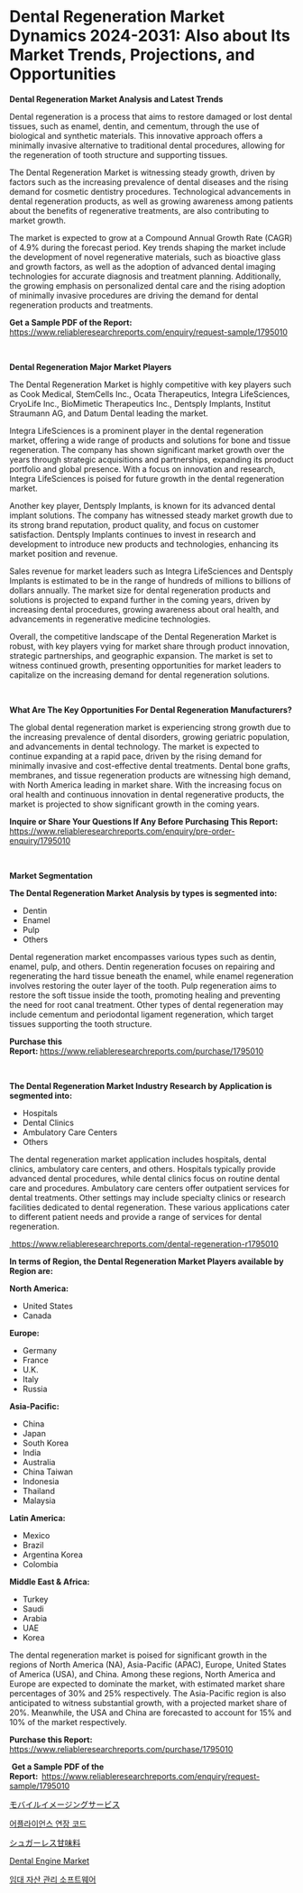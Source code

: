 <p><h1>Dental Regeneration Market Dynamics 2024-2031: Also about Its Market Trends, Projections, and Opportunities</h1></p><p><strong>Dental Regeneration Market Analysis and Latest Trends</strong></p>
<p><p>Dental regeneration is a process that aims to restore damaged or lost dental tissues, such as enamel, dentin, and cementum, through the use of biological and synthetic materials. This innovative approach offers a minimally invasive alternative to traditional dental procedures, allowing for the regeneration of tooth structure and supporting tissues.</p><p>The Dental Regeneration Market is witnessing steady growth, driven by factors such as the increasing prevalence of dental diseases and the rising demand for cosmetic dentistry procedures. Technological advancements in dental regeneration products, as well as growing awareness among patients about the benefits of regenerative treatments, are also contributing to market growth.</p><p>The market is expected to grow at a Compound Annual Growth Rate (CAGR) of 4.9% during the forecast period. Key trends shaping the market include the development of novel regenerative materials, such as bioactive glass and growth factors, as well as the adoption of advanced dental imaging technologies for accurate diagnosis and treatment planning. Additionally, the growing emphasis on personalized dental care and the rising adoption of minimally invasive procedures are driving the demand for dental regeneration products and treatments.</p></p>
<p><strong>Get a Sample PDF of the Report:&nbsp;</strong> <a href="https://www.reliableresearchreports.com/enquiry/request-sample/1795010">https://www.reliableresearchreports.com/enquiry/request-sample/1795010</a></p>
<p>&nbsp;</p>
<p><strong>Dental Regeneration Major Market Players</strong></p>
<p><p>The Dental Regeneration Market is highly competitive with key players such as Cook Medical, StemCells Inc., Ocata Therapeutics, Integra LifeSciences, CryoLife Inc., BioMimetic Therapeutics Inc., Dentsply Implants, Institut Straumann AG, and Datum Dental leading the market.</p><p>Integra LifeSciences is a prominent player in the dental regeneration market, offering a wide range of products and solutions for bone and tissue regeneration. The company has shown significant market growth over the years through strategic acquisitions and partnerships, expanding its product portfolio and global presence. With a focus on innovation and research, Integra LifeSciences is poised for future growth in the dental regeneration market.</p><p>Another key player, Dentsply Implants, is known for its advanced dental implant solutions. The company has witnessed steady market growth due to its strong brand reputation, product quality, and focus on customer satisfaction. Dentsply Implants continues to invest in research and development to introduce new products and technologies, enhancing its market position and revenue.</p><p>Sales revenue for market leaders such as Integra LifeSciences and Dentsply Implants is estimated to be in the range of hundreds of millions to billions of dollars annually. The market size for dental regeneration products and solutions is projected to expand further in the coming years, driven by increasing dental procedures, growing awareness about oral health, and advancements in regenerative medicine technologies.</p><p>Overall, the competitive landscape of the Dental Regeneration Market is robust, with key players vying for market share through product innovation, strategic partnerships, and geographic expansion. The market is set to witness continued growth, presenting opportunities for market leaders to capitalize on the increasing demand for dental regeneration solutions.</p></p>
<p>&nbsp;</p>
<p><strong>What Are The Key Opportunities For Dental Regeneration Manufacturers?</strong></p>
<p><p>The global dental regeneration market is experiencing strong growth due to the increasing prevalence of dental disorders, growing geriatric population, and advancements in dental technology. The market is expected to continue expanding at a rapid pace, driven by the rising demand for minimally invasive and cost-effective dental treatments. Dental bone grafts, membranes, and tissue regeneration products are witnessing high demand, with North America leading in market share. With the increasing focus on oral health and continuous innovation in dental regenerative products, the market is projected to show significant growth in the coming years.</p></p>
<p><strong>Inquire or Share Your Questions If Any Before Purchasing This Report:</strong> <a href="https://www.reliableresearchreports.com/enquiry/pre-order-enquiry/1795010">https://www.reliableresearchreports.com/enquiry/pre-order-enquiry/1795010</a></p>
<p>&nbsp;</p>
<p><strong>Market Segmentation</strong></p>
<p><strong>The Dental Regeneration Market Analysis by types is segmented into:</strong></p>
<p><ul><li>Dentin</li><li>Enamel</li><li>Pulp</li><li>Others</li></ul></p>
<p><p>Dental regeneration market encompasses various types such as dentin, enamel, pulp, and others. Dentin regeneration focuses on repairing and regenerating the hard tissue beneath the enamel, while enamel regeneration involves restoring the outer layer of the tooth. Pulp regeneration aims to restore the soft tissue inside the tooth, promoting healing and preventing the need for root canal treatment. Other types of dental regeneration may include cementum and periodontal ligament regeneration, which target tissues supporting the tooth structure.</p></p>
<p><strong>Purchase this Report:&nbsp;</strong><a href="https://www.reliableresearchreports.com/purchase/1795010">https://www.reliableresearchreports.com/purchase/1795010</a></p>
<p>&nbsp;</p>
<p><strong>The Dental Regeneration Market Industry Research by Application is segmented into:</strong></p>
<p><ul><li>Hospitals</li><li>Dental Clinics</li><li>Ambulatory Care Centers</li><li>Others</li></ul></p>
<p><p>The dental regeneration market application includes hospitals, dental clinics, ambulatory care centers, and others. Hospitals typically provide advanced dental procedures, while dental clinics focus on routine dental care and procedures. Ambulatory care centers offer outpatient services for dental treatments. Other settings may include specialty clinics or research facilities dedicated to dental regeneration. These various applications cater to different patient needs and provide a range of services for dental regeneration.</p></p>
<p><a href="https://www.reliableresearchreports.com/dental-regeneration-r1795010">&nbsp;https://www.reliableresearchreports.com/dental-regeneration-r1795010</a></p>
<p><strong>In terms of Region, the Dental Regeneration Market Players available by Region are:</strong></p>
<p>
    <p> <strong> North America: </strong>
        <ul>
            <li>United States</li>
            <li>Canada</li>
        </ul>
        </p> 
    <p> <strong> Europe: </strong>
        <ul>
            <li>Germany</li>
            <li>France</li>
            <li>U.K.</li>
            <li>Italy</li>
            <li>Russia</li>
        </ul>
        </p> 
    <p> <strong> Asia-Pacific: </strong>
        <ul>
            <li>China</li>
            <li>Japan</li>
            <li>South Korea</li>
            <li>India</li>
            <li>Australia</li>
            <li>China Taiwan</li>
            <li>Indonesia</li>
            <li>Thailand</li>
            <li>Malaysia</li>
        </ul>
        </p> 
    <p> <strong> Latin America: </strong>
        <ul>
            <li>Mexico</li>
            <li>Brazil</li>
            <li>Argentina Korea</li>
            <li>Colombia</li>
        </ul>
        </p> 
    <p> <strong> Middle East & Africa: </strong>
        <ul>
            <li>Turkey</li>
            <li>Saudi</li>
            <li>Arabia</li>
            <li>UAE</li>
            <li>Korea</li>
        </ul>
    </p>
    </p>
<p><p>The dental regeneration market is poised for significant growth in the regions of North America (NA), Asia-Pacific (APAC), Europe, United States of America (USA), and China. Among these regions, North America and Europe are expected to dominate the market, with estimated market share percentages of 30% and 25% respectively. The Asia-Pacific region is also anticipated to witness substantial growth, with a projected market share of 20%. Meanwhile, the USA and China are forecasted to account for 15% and 10% of the market respectively.</p></p>
<p><strong>Purchase this Report: </strong><a href="https://www.reliableresearchreports.com/purchase/1795010">https://www.reliableresearchreports.com/purchase/1795010</a></p>
<p>&nbsp;<strong>Get a Sample PDF of the Report:&nbsp;&nbsp;</strong><a href="https://www.reliableresearchreports.com/enquiry/request-sample/1795010">https://www.reliableresearchreports.com/enquiry/request-sample/1795010</a></p>
<p><strong></strong></p>
<p><p><a href="https://github.com/kegley4963/Market-Research-Report-List-1/blob/main/605650749710.md">モバイルイメージングサービス</a></p><p><a href="https://github.com/vsr06p4p49/Market-Research-Report-List-2/blob/main/303547344637.md">어플라이언스 연장 코드</a></p><p><a href="https://github.com/FrancoWeber2023/Market-Research-Report-List-1/blob/main/792728549711.md">シュガーレス甘味料</a></p><p><a href="https://github.com/Sarissaschmalingtr6fz2739/Market-Research-Report-List-2/blob/main/dental-engine-market.md">Dental Engine Market</a></p><p><a href="https://github.com/oajzkywllm460/Market-Research-Report-List-2/blob/main/969500444636.md">임대 자산 관리 소프트웨어</a></p></p>